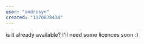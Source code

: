 ```yaml
---
user: "androsyn"
created: "1370878434"
---
```


is it already available? I'll need some licences soon :)

